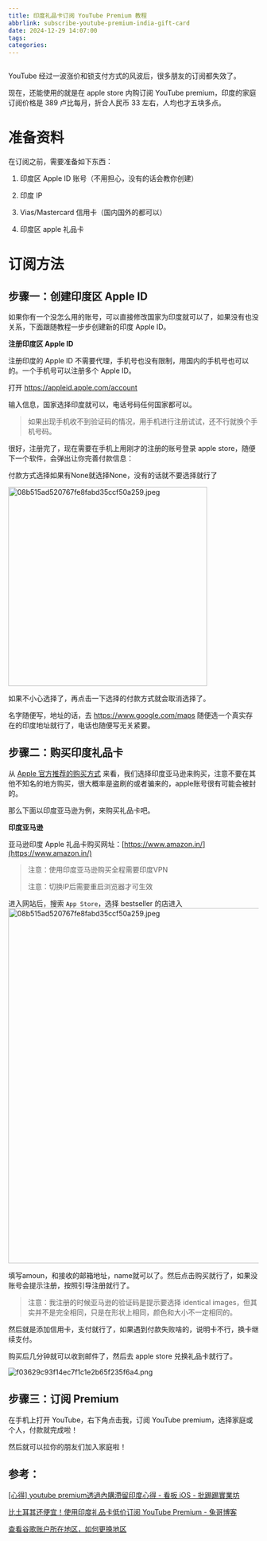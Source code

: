 ```yaml
---
title: 印度礼品卡订阅 YouTube Premium 教程
abbrlink: subscribe-youtube-premium-india-gift-card
date: 2024-12-29 14:07:00
tags:
categories:
---
```


<img title="" src="https://www.gstatic.com/youtube/img/promos/growth/53723e837c902a1ea814db4f77832f38a6bb3e101fb5933c4f85636a218bb70b_382x62.png" alt="" width="">

<!--more-->

YouTube 经过一波涨价和锁支付方式的风波后，很多朋友的订阅都失效了。

现在，还能使用的就是在 apple store 内购订阅 YouTube premium，印度的家庭订阅价格是 389 卢比每月，折合人民币 33 左右，人均也才五块多点。

# 准备资料

在订阅之前，需要准备如下东西：

1. 印度区 Apple ID 账号（不用担心，没有的话会教你创建）

2. 印度 IP

3. Vias/Mastercard 信用卡（国内国外的都可以）

4. 印度区 apple 礼品卡

# 订阅方法

## 步骤一：创建印度区 Apple ID

如果你有一个没怎么用的账号，可以直接修改国家为印度就可以了，如果没有也没关系，下面跟随教程一步步创建新的印度 Apple ID。

**注册印度区 Apple ID**

注册印度的 Apple ID 不需要代理，手机号也没有限制，用国内的手机号也可以的。一个手机号可以注册多个 Apple ID。

打开 https://appleid.apple.com/account

输入信息，国家选择印度就可以，电话号码任何国家都可以。

> 如果出现手机收不到验证码的情况，用手机进行注册试试，还不行就换个手机号码。

很好，注册完了，现在需要在手机上用刚才的注册的账号登录 apple store，随便下一个软件，会弹出让你完善付款信息：

付款方式选择如果有None就选择None，没有的话就不要选择就行了

<img title="" src="https://ice.frostsky.com/2024/12/29/08b515ad520767fe8fabd35ccf50a259.jpeg" alt="08b515ad520767fe8fabd35ccf50a259.jpeg" alt="" width="400">

如果不小心选择了，再点击一下选择的付款方式就会取消选择了。

名字随便写，地址的话，去 https://www.google.com/maps 随便选一个真实存在的印度地址就行了，电话也随便写无关紧要。

## 步骤二：购买印度礼品卡

从 [Apple 官方推荐的购买方式](https://www.apple.com/in/shop/gift-cards) 来看，我们选择印度亚马逊来购买，注意不要在其他不知名的地方购买，很大概率是盗刷的或者骗来的，apple账号很有可能会被封的。

那么下面以印度亚马逊为例，来购买礼品卡吧。

**印度亚马逊**

亚马逊印度 Apple 礼品卡购买网址：[https://www.amazon.in/](https://www.amazon.in/)

> 注意：使用印度亚马逊购买全程需要印度VPN
> 
> 注意：切换IP后需要重启浏览器才可生效

进入网站后，搜索 `App Store`，选择 bestseller 的店进入
<img title="" src="https://ice.frostsky.com/2024/12/29/225fce3deafb418006b31ae880b75f0a.png" alt="08b515ad520767fe8fabd35ccf50a259.jpeg" width="713">

填写amoun，和接收的邮箱地址，name就可以了。然后点击购买就行了，如果没账号会提示注册，按照引导注册就行了。

> 注意：我注册的时候亚马逊的验证码是提示要选择 identical images，但其实并不是完全相同，只是在形状上相同，颜色和大小不一定相同的。

然后就是添加信用卡，支付就行了，如果遇到付款失败啥的，说明卡不行，换卡继续支付。

购买后几分钟就可以收到邮件了，然后去 apple store 兑换礼品卡就行了。

![f03629c93f14ec7f1c1e2b65f235f6a4.png](https://ice.frostsky.com/2024/12/29/f03629c93f14ec7f1c1e2b65f235f6a4.png)

## 步骤三：订阅 Premium

在手机上打开 YouTube，右下角点击我，订阅 YouTube premium，选择家庭或个人，付款就完成啦！

然后就可以拉你的朋友们加入家庭啦！

## 参考：

[[心得] youtube premium透過內購滯留印度心得 - 看板 iOS - 批踢踢實業坊](https://www.ptt.cc/bbs/iOS/M.1731463721.A.BD2.html)

[比土耳其还便宜！使用印度礼品卡低价订阅 YouTube Premium - 兔哥博客](https://uuzi.net/subscribe-youtube-premium-cheap-india-gift-card/)

[查看谷歌账户所在地区，如何更换地区](https://github.com/xiaod945/rou/blob/master/README.md?ref=yummy.best#%E6%9B%B4%E6%8D%A2%E8%B4%A6%E6%88%B7%E5%9C%B0%E5%8C%BA)
